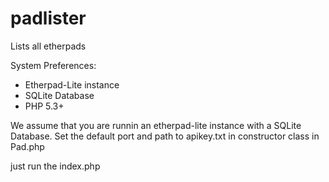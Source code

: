 padlister
=========

Lists all etherpads

System Preferences:
- Etherpad-Lite instance
- SQLite Database
- PHP 5.3+

We assume that you are runnin an etherpad-lite instance with a SQLite Database.
Set the default port and path to apikey.txt in constructor class in Pad.php

just run the index.php